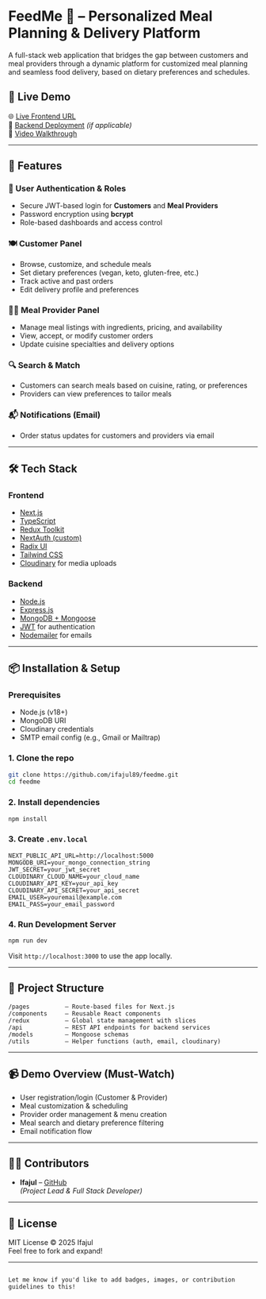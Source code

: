 # FeedMe 🍱 – Personalized Meal Planning & Delivery Platform

A full-stack web application that bridges the gap between customers and meal providers through a dynamic platform for customized meal planning and seamless food delivery, based on dietary preferences and schedules.

## 🚀 Live Demo

🌐 [Live Frontend URL](https://feedme.vercel.app)  
🔗 [Backend Deployment](https://feedme-api.onrender.com) *(if applicable)*  
🎥 [Video Walkthrough](https://drive.google.com/your-demo-link)

---

## 📌 Features

### 👤 User Authentication & Roles
- Secure JWT-based login for **Customers** and **Meal Providers**
- Password encryption using **bcrypt**
- Role-based dashboards and access control

### 🍽 Customer Panel
- Browse, customize, and schedule meals
- Set dietary preferences (vegan, keto, gluten-free, etc.)
- Track active and past orders
- Edit delivery profile and preferences

### 👨‍🍳 Meal Provider Panel
- Manage meal listings with ingredients, pricing, and availability
- View, accept, or modify customer orders
- Update cuisine specialties and delivery options

### 🔍 Search & Match
- Customers can search meals based on cuisine, rating, or preferences
- Providers can view preferences to tailor meals

### 📬 Notifications (Email)
- Order status updates for customers and providers via email

---

## 🛠 Tech Stack

### Frontend
- [Next.js](https://nextjs.org/)
- [TypeScript](https://www.typescriptlang.org/)
- [Redux Toolkit](https://redux-toolkit.js.org/)
- [NextAuth (custom)](https://next-auth.js.org/)
- [Radix UI](https://www.radix-ui.com/)
- [Tailwind CSS](https://tailwindcss.com/)
- [Cloudinary](https://cloudinary.com/) for media uploads

### Backend
- [Node.js](https://nodejs.org/)
- [Express.js](https://expressjs.com/)
- [MongoDB + Mongoose](https://mongoosejs.com/)
- [JWT](https://jwt.io/) for authentication
- [Nodemailer](https://nodemailer.com/) for emails

---

## 📦 Installation & Setup

### Prerequisites
- Node.js (v18+)
- MongoDB URI
- Cloudinary credentials
- SMTP email config (e.g., Gmail or Mailtrap)

### 1. Clone the repo

```bash
git clone https://github.com/ifajul89/feedme.git
cd feedme
```

### 2. Install dependencies

```bash
npm install
```

### 3. Create `.env.local`

```env
NEXT_PUBLIC_API_URL=http://localhost:5000
MONGODB_URI=your_mongo_connection_string
JWT_SECRET=your_jwt_secret
CLOUDINARY_CLOUD_NAME=your_cloud_name
CLOUDINARY_API_KEY=your_api_key
CLOUDINARY_API_SECRET=your_api_secret
EMAIL_USER=youremail@example.com
EMAIL_PASS=your_email_password
```

### 4. Run Development Server

```bash
npm run dev
```

Visit `http://localhost:3000` to use the app locally.

---

## 📁 Project Structure

```
/pages          – Route-based files for Next.js
/components     – Reusable React components
/redux          – Global state management with slices
/api            – REST API endpoints for backend services
/models         – Mongoose schemas
/utils          – Helper functions (auth, email, cloudinary)
```

---

## 📹 Demo Overview (Must-Watch)
- User registration/login (Customer & Provider)
- Meal customization & scheduling
- Provider order management & menu creation
- Meal search and dietary preference filtering
- Email notification flow

---

## 🧑‍💻 Contributors

- **Ifajul** – [GitHub](https://github.com/ifajul89)  
  *(Project Lead & Full Stack Developer)*

---

## 📄 License

MIT License © 2025 Ifajul  
Feel free to fork and expand!

---

```

Let me know if you'd like to add badges, images, or contribution guidelines to this!